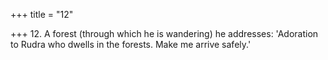 +++
title = "12"

+++
12. A forest (through which he is wandering) he addresses: 'Adoration to Rudra who dwells in the forests. Make me arrive safely.'
